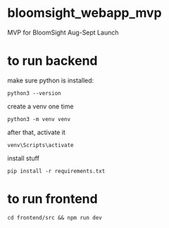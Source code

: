# bloomsight_webapp_mvp
MVP for BloomSight Aug-Sept Launch


# to run backend
 make sure python is installed:

``` python3 --version ```

create a venv one time

``` python3 -m venv venv ```

after that, activate it

``` venv\Scripts\activate ```

install stuff

``` pip install -r requirements.txt ```

# to run frontend

``` cd frontend/src && npm run dev ```